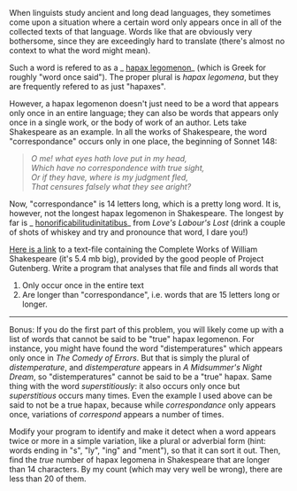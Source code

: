 

When linguists study ancient and long dead languages, they sometimes come upon a situation where a certain word only appears once in all of the collected texts of that language. Words like that are obviously very bothersome, since they are exceedingly hard to translate (there's almost no context to what the word might mean).

Such a word is refered to as a _ [hapax legomenon](http://en.wikipedia.org/wiki/Hapax_legomenon)_ (which is Greek for roughly "word once said"). The proper plural is _hapax legomena_, but they are frequently refered to as just "hapaxes".

However, a hapax legomenon doesn't just need to be a word that appears only once in an entire language; they can also be words that appears only once in a single work, or the body of work of an author. Lets take Shakespeare as an example. In all the works of Shakespeare, the word "correspondance" occurs only in one place, the beginning of Sonnet 148:

>  

> _O me! what eyes hath love put in my head,_  
_Which have no correspondence with true sight,_  
_Or if they have, where is my judgment fled,_  
_That censures falsely what they see aright?_

Now, "correspondance" is 14 letters long, which is a pretty long word. It is, however, not the longest hapax legomenon in Shakespeare. The longest by far is _ [honorificabilitudinitatibus](http://en.wikipedia.org/wiki/Honorificabilitudinitatibus)_ from _Love's Labour's Lost_ (drink a couple of shots of whiskey and try and pronounce that word, I dare you!)

[Here is a link](http://www.gutenberg.org/cache/epub/100/pg100.txt) to a text-file containing the Complete Works of William Shakespeare (it's 5.4 mb big), provided by the good people of Project Gutenberg. Write a program that analyses that file and finds all words that

1. Only occur once in the entire text
2. Are longer than "correspondance", i.e. words that are 15 letters long or longer.

* * *

Bonus: If you do the first part of this problem, you will likely come up with a list of words that cannot be said to be "true" hapax legomenon. For instance, you might have found the word "distemperatures" which appears only once in _The Comedy of Errors_. But that is simply the plural of _distemperature_, and _distemperature_ appears in _A Midsummer's Night Dream_, so "distemperatures" cannot be said to be a "true" hapax. Same thing with the word _superstitiously_: it also occurs only once but _superstitious_ occurs many times. Even the example I used above can be said to not be a true hapax, because while _correspondance_ only appears once, variations of _correspond_ appears a number of times.

Modify your program to identify and make it detect when a word appears twice or more in a simple variation, like a plural or adverbial form (hint: words ending in "s", "ly", "ing" and "ment"), so that it can sort it out. Then, find the _true_ number of hapax legomena in Shakespeare that are longer than 14 characters. By my count (which may very well be wrong), there are less than 20 of them.

